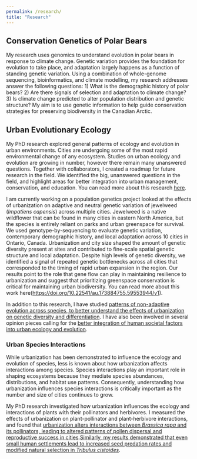 ```yaml
---
permalink: /research/
title: "Research"
---
```


## Conservation Genetics of Polar Bears

My research uses genomics to understand evolution in polar bears in response to climate change. Genetic variation provides the foundation for evolution to take place, and adaptation largely happens as a function of standing genetic variation. Using a combination of whole-genome sequencing, bioinformatics, and climate modelling, my research addresses answer the following questions: 1) What is the demographic history of polar bears? 2) Are there signals of selection and adaptation to climate change? 3) Is climate change predicted to alter population distribution and genetic structure? My aim is to use genetic information to help guide conservation strategies for preserving biodiversity in the Canadian Arctic.

## Urban Evolutionary Ecology

My PhD research explored general patterns of ecology and evolution in urban environments. Cities are undergoing some of the most rapid environmental change of any ecosystem. Studies on urban ecology and evolution are growing in number, however there remain many unanswered questions. Together with collaborators, I created a roadmap for future research in the field. We identified the big, unanswered questions in the field, and highlight areas for better integration into urban management, conservation, and education. You can read more about this research [here](https://onlinelibrary.wiley.com/doi/full/10.1111/eva.12734).

I am currently working on a population genetics project looked at the effects of urbanization on adaptive and neutral genetic variation of jewelweed (*Impatiens capensis*) across multiple cities. Jewelweed is a native wildflower that can be found in many cities in eastern North America, but the species is entirely reliant on parks and urban greenspace for survival. We used genotype-by-sequencing to evaluate genetic variation, contemporary demographic history, and local adaptation across 10 cities in Ontario, Canada. Urbanization and city size shaped the amount of genetic diversity present at sites and contributed to fine-scale spatial genetic structure and local adaptation. Despite high levels of genetic diversity, we identified a signal of repeated genetic bottlenecks across all cities that corresponded to the timing of rapid urban expansion in the region. Our results point to the role that gene flow can play in maintaining resilience to urbanization and suggest that prioritizing greenspace conservation is critical for maintaining urban biodiversity. You can read more about this work here(https://doi.org/10.22541/au.173884755.59553944/v1).


In addition to this research, I have studied [patterns of non-adaptive evolution across species, to better understand the effects of urbanization on genetic diversity and differentiation](https://onlinelibrary.wiley.com/doi/abs/10.1111/mec.15221). I have also been involved in several opinion pieces calling for the [better integration of human societal factors into urban ecology and evolution](https://onlinelibrary.wiley.com/doi/full/10.1111/eva.13065).

### Urban Species Interactions

While urbanization has been demonstrated to influence the ecology and evolution of species, less is known about how urbanization affects interactions among species. Species interactions play an important role in shaping ecosystems because they mediate species abundances, distributions, and habitat use patterns. Consequently, understanding how urbanization influences species interactions is critically important as the number and size of cities continues to grow.

My PhD research investigated how urbanization influences the ecology and interactions of plants with their pollinators and herbivores. I measured the effects of urbanization on plant-pollinator and plant-herbivore interactions, and found that [urbanization alters interactions between *Brassica rapa* and its pollinators, leading to altered patterns of pollen dispersal and reproductive success in cities](https://link.springer.com/article/10.1007%2Fs00442-020-04621-z).[Similarly, my results demonstrated that even small human settlements lead to increased seed predation rates and modified natural selection in *Tribulus cistoides*](https://onlinelibrary.wiley.com/doi/full/10.1002/ece3.8236).
